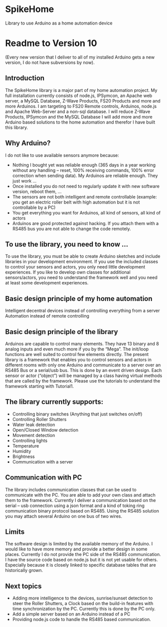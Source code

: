 # SpikeHome
Library to use Arduino as a home automation device 

<h1>Readme to Version 10</h1>
(Every new version that I deliver to all of my installed Arduino gets a new version, I do not have subversions by now).

<h2>Introduction</h2>
The SpikeHome library is a major part of my home automation project. My full installation currently consists of node.js, IPSymcon, an Apache web server, a MySQL Database, Z-Wave Products, FS20 Products and more and more Arduinos. I am targeting to FS20 Remote controls, Arduinos, node.js and Apache Web-Server and a non-sql database. I will reduce Z-Wave Products, IPSymcon and the MySQL Database
I will add more and more Arduino based solutions to the home automation and therefor I have built this library. 

<h2>Why Arduino?</h2>
I do not like to use available sensors anymore because: 
<ul>
<li>
Nothing I bought yet was reliable enough (365 days in a year working without any handling – reset, 100% receiving commands, 100% error correction when sending data). My Arduinos are reliable enough. They just work …
</li>
<li>Once installed you do not need to regularly update it with new software version, reboot them, … </li>
<li>The sensors are not both intelligent and remote controllable (example: you get an electric roller belt with high automation but it is not controllable by a PC)</li>
<li>You get everything you want for Arduinos, all kind of sensors, all kind of actors</li>
<li>Arduinos are good protected against hacking. If you attach them with a RS485 bus you are not able to change the code remotely.</li>
</ul>

<h2>To use the library, you need to know …</h2>
To use the library, you must be able to create Arduino sketches and include libraries in your development environment. If you use the included classes to control your sensors and actors, you only need little development experiences. If you like to develop own classes for additional sensors/actors, you need to understand the framework well and you need at least some development experiences. 

<h2>Basic design principle of my home automation</h2>
Intelligent decentral devices instead of controlling everything from a server
Automation instead of remote controlling 

<h2>Basic design principle of the library</h2>
Arduinos are capable to control many elements. They have 13 binary and 8 analog inputs and even much more if you by the “Mega”. The init/loop functions are well suited to control few elements directly. The present library is a framework that enables you to control sensors and actors in different rooms with only one Arduino and communicate to a server over an RS485 Bus or a serial/usb bus. 
This is done by an event driven design. Each sensor or actor (“object”) will be managed by a class having virtual methods that are called by the framework. 
Please use the tutorials to understand the framework starting with Tutorial1. 

<h2>The library currently supports:</h2>
<ul>
<li>Controlling binary switches (Anything that just switches on/off)</li>
<li>Controlling Roller Shutters</li>
<li>Water leak detection</li>
<li>Open/Closed Window detection</li>
<li>Movement detection</li>
<li>Controlling lights</li>
<li>Temperature</li>
<li>Humidity</li>
<li>Brightness</li>
<li>Communication with a server</li>
</ul>

<h2>Communication with PC</h2>
The library includes communication classes that can be used to communicate with the PC. You are able to add your own class and attach them to the framework. 
Currently I deliver a communication based on the serial – usb connection using a json format and a kind of toking ring communication binary protocol based on RS485. Using the RS485 solution you may attach several Arduino on one bus of two wires. 

<h2>Limits</h2>
The software design is limited by the available memory of the Arduino. I would like to have more memory and provide a better design in some places. 
Currently I do not provide the PC side of the RS485 communication. I have the source code based on node.js but it is not yet usable for others. Especially because it is closely linked to specific database tables that are historically grown.

<h2>Next topics</h2>
<ul>
<li>Adding more intelligence to the devices, sunrise/sunset detection to steer the Roller Shutters, a Clock based on the build-in features with time synchronization by the PC. Currently this is done by the PC only. </li>
<li>Add a simple server based on an Arduino instead of a PC</li>
<li>Providing node.js code to handle the RS485 based communication.</li>
</ul>
